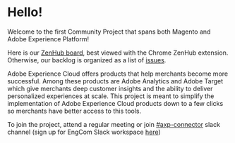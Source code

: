# Hello!
Welcome to the first Community Project that spans both Magento and Adobe Experience Platform!

Here is our [ZenHub board](https://app.zenhub.com/workspace/o/magento/axp-connector/boards?repos=151743693), best viewed with the Chrome ZenHub extension. Otherwise, our backlog is organized as a list of [issues](https://github.com/magento/axp-connector/issues).

Adobe Experience Cloud offers products that help merchants become more successful. Among these products are Adobe Analytics and Adobe Target which give merchants deep customer insights and the ability to deliver personalized experiences at scale. This project is meant to simplify the implementation of Adobe Experience Cloud products down to a few clicks so merchants have better access to this tools.

To join the project, attend a regular meeting or join [#axp-connector](https://magentocommeng.slack.com/messages/CD4EGUYEB) slack channel (sign up for EngCom Slack workspace [here](https://tinyurl.com/engcom-signup))
